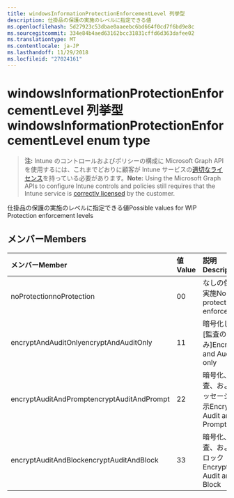 ```yaml
---
title: windowsInformationProtectionEnforcementLevel 列挙型
description: 仕掛品の保護の実施のレベルに指定できる値
ms.openlocfilehash: 5d27923c53dbae0aaeebc6bd664f0cd7f6bd9e8c
ms.sourcegitcommit: 334e84b4aed63162bcc31831cffd6d363dafee02
ms.translationtype: MT
ms.contentlocale: ja-JP
ms.lasthandoff: 11/29/2018
ms.locfileid: "27024161"
---
```

# <a name="windowsinformationprotectionenforcementlevel-enum-type"></a><span data-ttu-id="8a1e1-103">windowsInformationProtectionEnforcementLevel 列挙型</span><span class="sxs-lookup"><span data-stu-id="8a1e1-103">windowsInformationProtectionEnforcementLevel enum type</span></span>

> <span data-ttu-id="8a1e1-104">**注:** Intune のコントロールおよびポリシーの構成に Microsoft Graph API を使用するには、これまでどおりに顧客が Intune サービスの[適切なライセンス](https://go.microsoft.com/fwlink/?linkid=839381)を持っている必要があります。</span><span class="sxs-lookup"><span data-stu-id="8a1e1-104">**Note:** Using the Microsoft Graph APIs to configure Intune controls and policies still requires that the Intune service is [correctly licensed](https://go.microsoft.com/fwlink/?linkid=839381) by the customer.</span></span>

<span data-ttu-id="8a1e1-105">仕掛品の保護の実施のレベルに指定できる値</span><span class="sxs-lookup"><span data-stu-id="8a1e1-105">Possible values for WIP Protection enforcement levels</span></span>
## <a name="members"></a><span data-ttu-id="8a1e1-106">メンバー</span><span class="sxs-lookup"><span data-stu-id="8a1e1-106">Members</span></span>
|<span data-ttu-id="8a1e1-107">メンバー</span><span class="sxs-lookup"><span data-stu-id="8a1e1-107">Member</span></span>|<span data-ttu-id="8a1e1-108">値</span><span class="sxs-lookup"><span data-stu-id="8a1e1-108">Value</span></span>|<span data-ttu-id="8a1e1-109">説明</span><span class="sxs-lookup"><span data-stu-id="8a1e1-109">Description</span></span>|
|:---|:---|:---|
|<span data-ttu-id="8a1e1-110">noProtection</span><span class="sxs-lookup"><span data-stu-id="8a1e1-110">noProtection</span></span>|<span data-ttu-id="8a1e1-111">0</span><span class="sxs-lookup"><span data-stu-id="8a1e1-111">0</span></span>|<span data-ttu-id="8a1e1-112">なしの保護の実施</span><span class="sxs-lookup"><span data-stu-id="8a1e1-112">No protection enforcement</span></span>|
|<span data-ttu-id="8a1e1-113">encryptAndAuditOnly</span><span class="sxs-lookup"><span data-stu-id="8a1e1-113">encryptAndAuditOnly</span></span>|<span data-ttu-id="8a1e1-114">1</span><span class="sxs-lookup"><span data-stu-id="8a1e1-114">1</span></span>|<span data-ttu-id="8a1e1-115">暗号化し、[監査のみ]</span><span class="sxs-lookup"><span data-stu-id="8a1e1-115">Encrypt and Audit only</span></span>|
|<span data-ttu-id="8a1e1-116">encryptAuditAndPrompt</span><span class="sxs-lookup"><span data-stu-id="8a1e1-116">encryptAuditAndPrompt</span></span>|<span data-ttu-id="8a1e1-117">2</span><span class="sxs-lookup"><span data-stu-id="8a1e1-117">2</span></span>|<span data-ttu-id="8a1e1-118">暗号化、監査、およびメッセージを表示</span><span class="sxs-lookup"><span data-stu-id="8a1e1-118">Encrypt, Audit and Prompt</span></span>|
|<span data-ttu-id="8a1e1-119">encryptAuditAndBlock</span><span class="sxs-lookup"><span data-stu-id="8a1e1-119">encryptAuditAndBlock</span></span>|<span data-ttu-id="8a1e1-120">3</span><span class="sxs-lookup"><span data-stu-id="8a1e1-120">3</span></span>|<span data-ttu-id="8a1e1-121">暗号化、監査、およびブロック</span><span class="sxs-lookup"><span data-stu-id="8a1e1-121">Encrypt, Audit and Block</span></span>|



